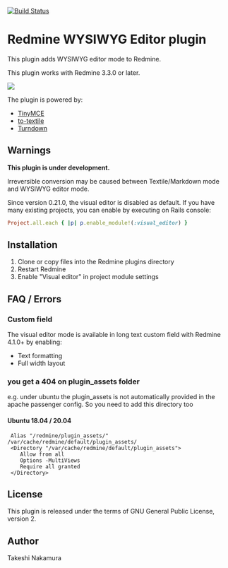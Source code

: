 [![Build Status](https://travis-ci.org/taqueci/redmine_wysiwyg_editor.svg?branch=master)](https://travis-ci.org/taqueci/redmine_wysiwyg_editor)

# Redmine WYSIWYG Editor plugin

This plugin adds WYSIWYG editor mode to Redmine.

This plugin works with Redmine 3.3.0 or later.

![](doc/img/screenshot.png)

The plugin is powered by:
* [TinyMCE](https://www.tinymce.com/)
* [to-textile](https://github.com/cmroanirgo/to-textile)
* [Turndown](https://github.com/domchristie/turndown)

## Warnings

**This plugin is under development.**

Irreversible conversion may be caused between Textile/Markdown mode and
WYSIWYG editor mode.

Since version 0.21.0, the visual editor is disabled as default.
If you have many existing projects,
you can enable by executing on Rails console:
```ruby
Project.all.each { |p| p.enable_module!(:visual_editor) }
```

## Installation

1. Clone or copy files into the Redmine plugins directory
2. Restart Redmine
3. Enable "Visual editor" in project module settings

## FAQ / Errors

### Custom field

The visual editor mode is available in long text custom field
with Redmine 4.1.0+ by enabling:
* Text formatting
* Full width layout

### you get a 404 on plugin_assets folder

e.g. under ubuntu the plugin_assets is not automatically provided in the apache passenger config. So you need to add this directory too

#### Ubuntu 18.04 / 20.04

```
 Alias "/redmine/plugin_assets/" /var/cache/redmine/default/plugin_assets/
 <Directory "/var/cache/redmine/default/plugin_assets">
    Allow from all
    Options -MultiViews
    Require all granted
 </Directory>
```


## License

This plugin is released under the terms of GNU General Public License,
version 2.

## Author

Takeshi Nakamura
